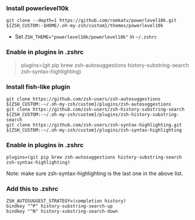
### Install powerlevel10k
```
git clone --depth=1 https://github.com/romkatv/powerlevel10k.git ${ZSH_CUSTOM:-$HOME/.oh-my-zsh/custom}/themes/powerlevel10k
```
- Set `ZSH_THEME="powerlevel10k/powerlevel10k"` in `~/.zshrc`

### Enable in plugins in .zshrc
> plugins=(git pip brew zsh-autosuggestions history-substring-search zsh-syntax-highlighting)


### Install fish-like plugin
```
git clone https://github.com/zsh-users/zsh-autosuggestions ${ZSH_CUSTOM:-~/.oh-my-zsh/custom}/plugins/zsh-autosuggestions
git clone https://github.com/zsh-users/zsh-history-substring-search ${ZSH_CUSTOM:-~/.oh-my-zsh/custom}/plugins/zsh-history-substring-search
git clone https://github.com/zsh-users/zsh-syntax-highlighting.git ${ZSH_CUSTOM:-~/.oh-my-zsh/custom}/plugins/zsh-syntax-highlighting
```

### Enable in plugins in .zshrc
`plugins=(git pip brew zsh-autosuggestions history-substring-search zsh-syntax-highlighting)`

Note: make sure zsh-syntax-highlighting is the last one in the above list.

### Add this to .zshrc
```
ZSH_AUTOSUGGEST_STRATEGY=(completion history)
bindkey "^P" history-substring-search-up
bindkey "^N" history-substring-search-down
```
